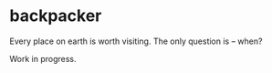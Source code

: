 # backpacker
Every place on earth is worth visiting. The only question is – when?

Work in progress.


